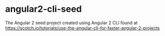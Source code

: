 # angular2-cli-seed

The Angular 2 seed project created using Angular 2 CLI found at <https://scotch.io/tutorials/use-the-angular-cli-for-faster-angular-2-projects>
